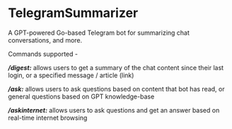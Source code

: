 # TelegramSummarizer

A GPT-powered Go-based Telegram bot for summarizing chat conversations, and more.

Commands supported -

***/digest:*** allows users to get a summary of the chat content since their last login, or a specified message / article (link)

***/ask:*** allows users to ask questions based on content that bot has read, or general questions based on GPT knowledge-base

***/askinternet:*** allows users to ask questions and get an answer based on real-time internet browsing 
